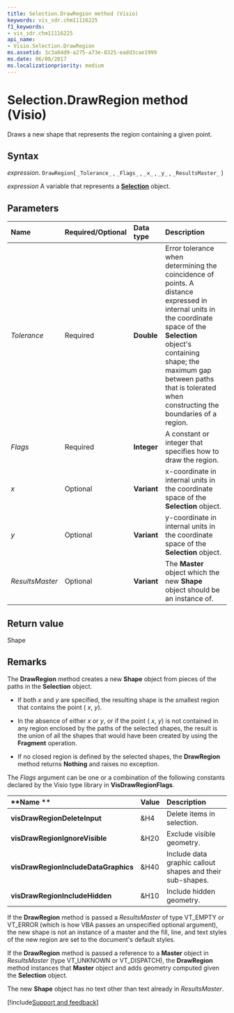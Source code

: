 ```yaml
---
title: Selection.DrawRegion method (Visio)
keywords: vis_sdr.chm11116225
f1_keywords:
- vis_sdr.chm11116225
api_name:
- Visio.Selection.DrawRegion
ms.assetid: 3c3a04d9-a275-a73e-8325-eadd3cae1999
ms.date: 06/08/2017
ms.localizationpriority: medium
---
```



# Selection.DrawRegion method (Visio)

Draws a new shape that represents the region containing a given point.


## Syntax

_expression_. `DrawRegion`( `_Tolerance_` , `_Flags_` , `_x_` , `_y_` , `_ResultsMaster_` )

_expression_ A variable that represents a **[Selection](Visio.Selection.md)** object.


## Parameters



|Name|Required/Optional|Data type|Description|
|:-----|:-----|:-----|:-----|
| _Tolerance_|Required| **Double**|Error tolerance when determining the coincidence of points. A distance expressed in internal units in the coordinate space of the **Selection** object's containing shape; the maximum gap between paths that is tolerated when constructing the boundaries of a region.|
| _Flags_|Required| **Integer**|A constant or integer that specifies how to draw the region.|
| _x_|Optional| **Variant**|x-coordinate in internal units in the coordinate space of the **Selection** object.|
| _y_|Optional| **Variant**|y-coordinate in internal units in the coordinate space of the **Selection** object.|
| _ResultsMaster_|Optional| **Variant**|The **Master** object which the new **Shape** object should be an instance of.|

## Return value

Shape


## Remarks

The **DrawRegion** method creates a new **Shape** object from pieces of the paths in the **Selection** object.




- If both  _x_ and _y_ are specified, the resulting shape is the smallest region that contains the point ( _x_, _y_).
    
- In the absence of either  _x_ or _y_, or if the point ( _x_, _y_) is not contained in any region enclosed by the paths of the selected shapes, the result is the union of all the shapes that would have been created by using the **Fragment** operation.
    
- If no closed region is defined by the selected shapes, the **DrawRegion** method returns **Nothing** and raises no exception.
    


The  _Flags_ argument can be one or a combination of the following constants declared by the Visio type library in **VisDrawRegionFlags**.



|**Name **|Value|Description|
|:-----|:-----|:-----|
| **visDrawRegionDeleteInput**|&H4 |Delete items in selection. |
| **visDrawRegionIgnoreVisible**|&H20 |Exclude visible geometry. |
| **visDrawRegionIncludeDataGraphics**|&H40|Include data graphic callout shapes and their sub-shapes. |
| **visDrawRegionIncludeHidden**|&H10 |Include hidden geometry. |

If the **DrawRegion** method is passed a _ResultsMaster_ of type VT_EMPTY or VT_ERROR (which is how VBA passes an unspecified optional argument), the new shape is not an instance of a master and the fill, line, and text styles of the new region are set to the document's default styles.

If the **DrawRegion** method is passed a reference to a **Master** object in _ResultsMaster_ (type VT_UNKNOWN or VT_DISPATCH), the **DrawRegion** method instances that **Master** object and adds geometry computed given the **Selection** object.

The new **Shape** object has no text other than text already in _ResultsMaster_.

[!include[Support and feedback](~/includes/feedback-boilerplate.md)]